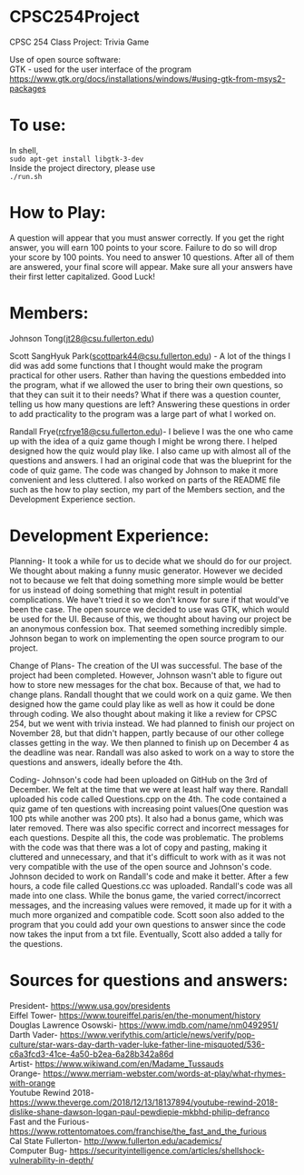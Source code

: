 # CPSC254Project
CPSC 254 Class Project: Trivia Game

Use of open source software: <br/>
GTK - used for the user interface of the program <br/>
https://www.gtk.org/docs/installations/windows/#using-gtk-from-msys2-packages

# To use:
In shell, <br/>
```sudo apt-get install libgtk-3-dev```<br/>
Inside the project directory, please use <br/>
```./run.sh```

# How to Play:
A question will appear that you must answer correctly. If you get the right answer, you will earn 100 points to your score. Failure to do so will drop your score by 100 points. 
You need to answer 10 questions. After all of them are answered, your final score will appear. Make sure all your answers have their first letter capitalized.
Good Luck!

# Members:
Johnson Tong(jt28@csu.fullerton.edu) <br/>

Scott SangHyuk Park(scottpark44@csu.fullerton.edu) - A lot of the things I did was add some functions that I thought would make the program practical for other users. Rather than having the questions embedded into the program, what if we allowed the user to bring their own questions, so that they can suit it to their needs? What if there was a question counter, telling us how many questions are left? Answering these questions in order to add practicality to the program was a large part of what I worked on.<br/>

Randall Frye(rcfrye18@csu.fullerton.edu)- I believe I was the one who came up with the idea of a quiz game though I might be wrong there. I helped designed how the quiz would play like. I also came up with almost all of the questions and answers. I had an original code that was the blueprint for the code of quiz game. The code was changed by Johnson to make it more convenient and less cluttered. I also worked on parts of the README file such as the how to play section, my part of the Members section, and the Development Experience section. <br/>


# Development Experience:
Planning- It took a while for us to decide what we should do for our project. We thought about making a funny music generator. However we decided not to because we felt that doing something more simple would be better for us instead of doing something that might result in potential complications. We have't tried it so we don't know for sure if that would've been the case. The open source we decided to use was GTK, which would be used for the UI. Because of this, we thought about having our project be an anonymous confession box. That seemed something incredibly simple. Johnson began to work on implementing the open source program to our project. <br/>

Change of Plans- 
The creation of the UI was successful. The base of the project had been completed. However, Johnson wasn't able to figure out how to store new messages for the chat box. Because of that, we had to change plans. Randall thought that we could work on a quiz game. We then designed how the game could play like as well as how it could be done through coding. We also thought about making it like a review for CPSC 254, but we went with trivia instead. We had planned to finish our project on November 28, but that didn't happen, partly because of our other college classes getting in the way. We then planned to finish up on December 4 as the deadline was near. Randall was also asked to work on a way to store the questions and answers, ideally before the 4th. <br/>

Coding-
Johnson's code had been uploaded on GitHub on the 3rd of December. We felt at the time that we were at least half way there. Randall uploaded his code called Questions.cpp on the 4th. The code contained a quiz game of ten questions with increasing point values(One question was 100 pts while another was 200 pts). It also had a bonus game, which was later removed. There was also specific correct and incorrect messages for each questions. Despite all this, the code was problematic. The problems with the code was that there was a lot of copy and pasting, making it cluttered and unnecessary, and that it's difficult to work with as it was not very compatible with the use of the open source and Johnson's code. Johnson decided to work on Randall's code and make it better. After a few hours, a code file called Questions.cc was uploaded. Randall's code was all made into one class. While the bonus game, the varied correct/incorrect messages, and the increasing values were removed, it made up for it with a much more organized and compatible code. Scott soon also added to the program that you could add your own questions to answer since the code now takes the input from a txt file. Eventually, Scott also added a tally for the questions. <br/>


# Sources for questions and answers:
President- https://www.usa.gov/presidents <br/>
Eiffel Tower- https://www.toureiffel.paris/en/the-monument/history <br/>
Douglas Lawrence Osowski- https://www.imdb.com/name/nm0492951/ <br/>
Darth Vader- https://www.verifythis.com/article/news/verify/pop-culture/star-wars-day-darth-vader-luke-father-line-misquoted/536-c6a3fcd3-41ce-4a50-b2ea-6a28b342a86d <br/>
Artist- https://www.wikiwand.com/en/Madame_Tussauds <br/>
Orange- https://www.merriam-webster.com/words-at-play/what-rhymes-with-orange <br/>
Youtube Rewind 2018- https://www.theverge.com/2018/12/13/18137894/youtube-rewind-2018-dislike-shane-dawson-logan-paul-pewdiepie-mkbhd-philip-defranco <br/>
Fast and the Furious- https://www.rottentomatoes.com/franchise/the_fast_and_the_furious <br/>
Cal State Fullerton- http://www.fullerton.edu/academics/ <br/>
Computer Bug- https://securityintelligence.com/articles/shellshock-vulnerability-in-depth/ <br/>







